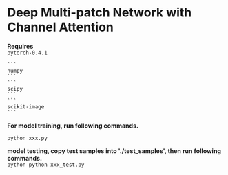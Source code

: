 Deep Multi-patch Network with Channel Attention
=====

**Requires** <br>
    ```
    pytorch-0.4.1 
    ```
    
    ```
    numpy 
    ```
    ```
    scipy 
    ```
    ```
    scikit-image 
    ```
    
**For model training, run following commands.** 
    
    python xxx.py 
    
**model testing, copy test samples into './test_samples', then run following commands.**<br>
    ```python
    python xxx_test.py
    ```
